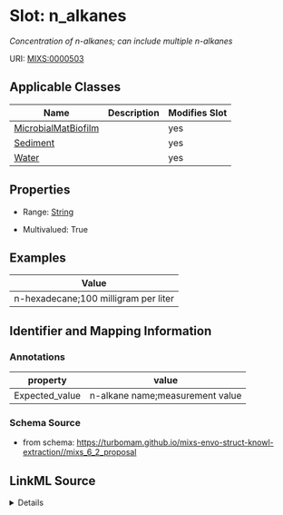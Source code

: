 # Slot: n_alkanes


_Concentration of n-alkanes; can include multiple n-alkanes_



URI: [MIXS:0000503](https://w3id.org/mixs/0000503)



<!-- no inheritance hierarchy -->




## Applicable Classes

| Name | Description | Modifies Slot |
| --- | --- | --- |
[MicrobialMatBiofilm](MicrobialMatBiofilm.md) |  |  yes  |
[Sediment](Sediment.md) |  |  yes  |
[Water](Water.md) |  |  yes  |







## Properties

* Range: [String](String.md)

* Multivalued: True






## Examples

| Value |
| --- |
| n-hexadecane;100 milligram per liter |

## Identifier and Mapping Information





### Annotations

| property | value |
| --- | --- |
| Expected_value | n-alkane name;measurement value |



### Schema Source


* from schema: https://turbomam.github.io/mixs-envo-struct-knowl-extraction//mixs_6_2_proposal




## LinkML Source

<details>
```yaml
name: n_alkanes
annotations:
  Expected_value:
    tag: Expected_value
    value: n-alkane name;measurement value
description: Concentration of n-alkanes; can include multiple n-alkanes
title: n-alkanes
examples:
- value: n-hexadecane;100 milligram per liter
from_schema: https://turbomam.github.io/mixs-envo-struct-knowl-extraction//mixs_6_2_proposal
rank: 1000
string_serialization: '{text};{float} {unit}'
slot_uri: MIXS:0000503
multivalued: true
alias: n_alkanes
domain_of:
- MicrobialMatBiofilm
- Sediment
- Water
range: string
required: false
recommended: false

```
</details>